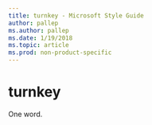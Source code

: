 ```yaml
---
title: turnkey - Microsoft Style Guide
author: pallep
ms.author: pallep
ms.date: 1/19/2018
ms.topic: article
ms.prod: non-product-specific
---
```


# turnkey

One word. 
